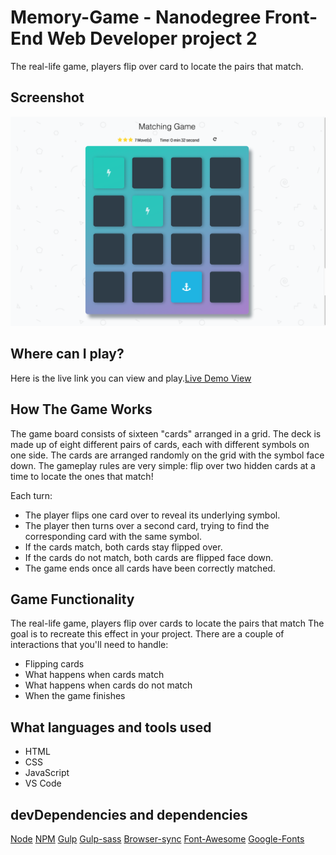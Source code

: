 # Memory-Game - Nanodegree Front-End Web Developer project 2
The real-life game, players flip over card to locate the pairs that match.

## Screenshot 
![](https://github.com/rabinrai44/Memory-Game/blob/master/src/img/screenshot.png)

## Where can I play?
Here is the live link you can view and play.[Live Demo View](https://rabinrai44.github.io/Memory-Game/)


## How The Game Works
The game board consists of sixteen "cards" arranged in a grid. The deck is made up of eight different pairs of cards, each with different symbols on one side. The cards are arranged randomly on the grid with the symbol face down. The gameplay rules are very simple: flip over two hidden cards at a time to locate the ones that match!

Each turn:

* The player flips one card over to reveal its underlying symbol.
* The player then turns over a second card, trying to find the corresponding card with the same symbol.
* If the cards match, both cards stay flipped over.
* If the cards do not match, both cards are flipped face down.
* The game ends once all cards have been correctly matched.

## Game Functionality
The real-life game, players flip over cards to locate the pairs that match The goal is to recreate this effect in your project. There are a couple of interactions that you'll need to handle:

* Flipping cards
* What happens when cards match
* What happens when cards do not match
* When the game finishes

## What languages and tools used
* HTML
* CSS
* JavaScript
* VS Code

## devDependencies and dependencies 
[Node](https://nodejs.org/en/) 
[NPM](https://www.npmjs.com/)
[Gulp](https://gulpjs.com/)
[Gulp-sass](https://www.npmjs.com/package/gulp-sass)
[Browser-sync](https://www.npmjs.com/package/browser-sync)
[Font-Awesome](https://fontawesome.com/?from=io)
[Google-Fonts](https://fonts.google.com/specimen/Coda)
